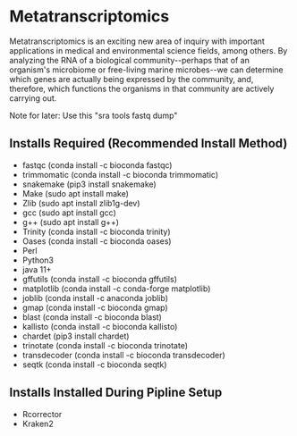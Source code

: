 # Metatranscriptomics

Metatranscriptomics is an exciting new area of inquiry with important applications in medical and environmental science fields, among others. By analyzing the RNA of a biological community--perhaps that of an organism's microbiome or free-living marine microbes--we can determine which genes are actually being expressed by the community, and, therefore, which functions the organisms in that community are actively carrying out.

Note for later: Use this "sra tools fastq dump"

## Installs Required (Recommended Install Method)

- fastqc (conda install -c bioconda fastqc)
- trimmomatic (conda install -c bioconda trimmomatic)
- snakemake (pip3 install snakemake)
- Make (sudo apt install make)
- Zlib (sudo apt install zlib1g-dev)
- gcc (sudo apt install gcc)
- g++ (sudo apt install g++)
- Trinity (conda install -c bioconda trinity)
- Oases (conda install -c bioconda oases)
- Perl
- Python3
- java 11+
- gffutils (conda install -c bioconda gffutils)
- matplotlib (conda install -c conda-forge matplotlib)
- joblib (conda install -c anaconda joblib)
- gmap (conda install -c bioconda gmap)
- blast (conda install -c bioconda blast)
- kallisto (conda install -c bioconda kallisto)
- chardet (pip3 install chardet)
- trinotate (conda install -c bioconda trinotate)
- transdecoder (conda install -c bioconda transdecoder)
- seqtk (conda install -c bioconda seqtk)

## Installs Installed During Pipline Setup

- Rcorrector
- Kraken2

